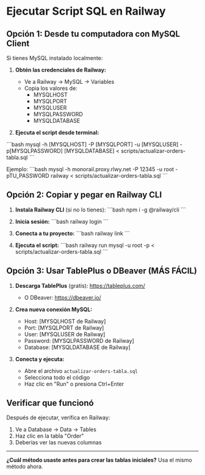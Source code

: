 # Ejecutar Script SQL en Railway

## Opción 1: Desde tu computadora con MySQL Client

Si tienes MySQL instalado localmente:

1. **Obtén las credenciales de Railway:**
   - Ve a Railway → MySQL → Variables
   - Copia los valores de:
     - MYSQLHOST
     - MYSQLPORT
     - MYSQLUSER
     - MYSQLPASSWORD
     - MYSQLDATABASE

2. **Ejecuta el script desde terminal:**

\`\`\`bash
mysql -h [MYSQLHOST] -P [MYSQLPORT] -u [MYSQLUSER] -p[MYSQLPASSWORD] [MYSQLDATABASE] < scripts/actualizar-orders-tabla.sql
\`\`\`

Ejemplo:
\`\`\`bash
mysql -h monorail.proxy.rlwy.net -P 12345 -u root -pTU_PASSWORD railway < scripts/actualizar-orders-tabla.sql
\`\`\`

## Opción 2: Copiar y pegar en Railway CLI

1. **Instala Railway CLI** (si no lo tienes):
\`\`\`bash
npm i -g @railway/cli
\`\`\`

2. **Inicia sesión:**
\`\`\`bash
railway login
\`\`\`

3. **Conecta a tu proyecto:**
\`\`\`bash
railway link
\`\`\`

4. **Ejecuta el script:**
\`\`\`bash
railway run mysql -u root -p < scripts/actualizar-orders-tabla.sql
\`\`\`

## Opción 3: Usar TablePlus o DBeaver (MÁS FÁCIL)

1. **Descarga TablePlus** (gratis): https://tableplus.com/
   - O DBeaver: https://dbeaver.io/

2. **Crea nueva conexión MySQL:**
   - Host: [MYSQLHOST de Railway]
   - Port: [MYSQLPORT de Railway]
   - User: [MYSQLUSER de Railway]
   - Password: [MYSQLPASSWORD de Railway]
   - Database: [MYSQLDATABASE de Railway]

3. **Conecta y ejecuta:**
   - Abre el archivo `actualizar-orders-tabla.sql`
   - Selecciona todo el código
   - Haz clic en "Run" o presiona Ctrl+Enter

## Verificar que funcionó

Después de ejecutar, verifica en Railway:
1. Ve a Database → Data → Tables
2. Haz clic en la tabla "Order"
3. Deberías ver las nuevas columnas

---

**¿Cuál método usaste antes para crear las tablas iniciales?** Usa el mismo método ahora.
